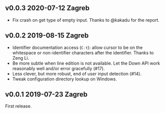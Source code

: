 v0.0.3 2020-07-12 Zagreb
------------------------

- Fix crash on get type of empty input. Thanks to @kakadu for the report.

v0.0.2 2019-08-15 Zagreb
------------------------

- Identifier documentation access (`C-t`): allow cursor to be on the
  whitespace or non-identifier characters after the identifier.
  Thanks to Zeng Li.
- Be more subtle when line edition is not available. Let the Down
  API work reasonably well and/or error gracefully (#17).
- Less clever, but more robust, end of user input detection (#14).
- Tweak configuration directory lookup on Windows.

v0.0.1 2019-07-23 Zagreb
------------------------

First release. 
